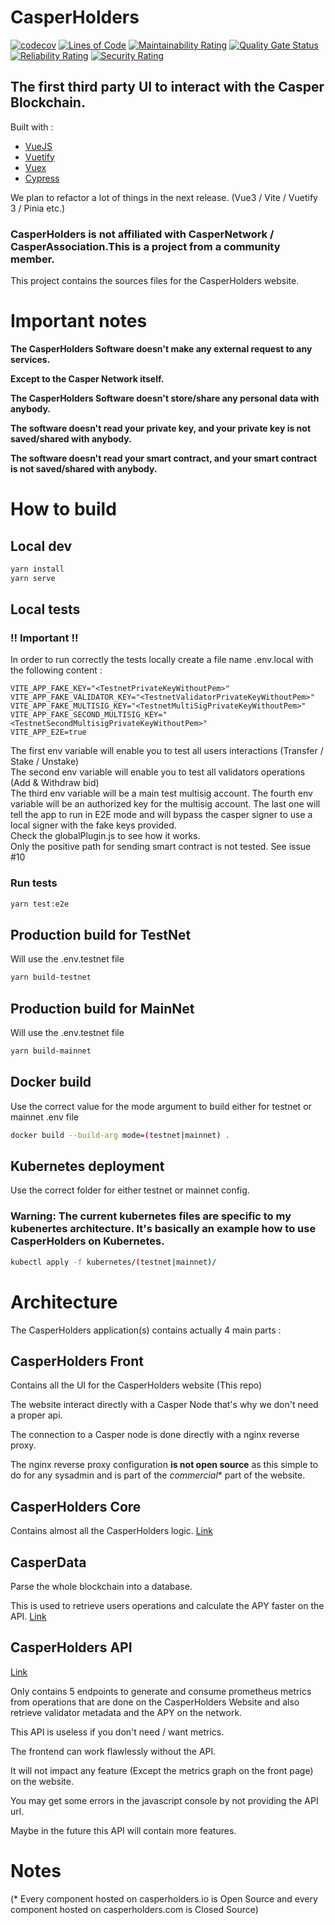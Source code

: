 # CasperHolders
[![codecov](https://codecov.io/gh/casperholders/casperholdersfront/branch/main/graph/badge.svg?token=J111YFA2Q3)](https://codecov.io/gh/casperholders/casperholdersfront)
[![Lines of Code](https://sonarcloud.io/api/project_badges/measure?project=casperholders_casperholdersfront&metric=ncloc)](https://sonarcloud.io/summary/new_code?id=casperholders_casperholdersfront)
[![Maintainability Rating](https://sonarcloud.io/api/project_badges/measure?project=casperholders_casperholdersfront&metric=sqale_rating)](https://sonarcloud.io/summary/new_code?id=casperholders_casperholdersfront)
[![Quality Gate Status](https://sonarcloud.io/api/project_badges/measure?project=casperholders_casperholdersfront&metric=alert_status)](https://sonarcloud.io/summary/new_code?id=casperholders_casperholdersfront)
[![Reliability Rating](https://sonarcloud.io/api/project_badges/measure?project=casperholders_casperholdersfront&metric=reliability_rating)](https://sonarcloud.io/summary/new_code?id=casperholders_casperholdersfront)
[![Security Rating](https://sonarcloud.io/api/project_badges/measure?project=casperholders_casperholdersfront&metric=security_rating)](https://sonarcloud.io/summary/new_code?id=casperholders_casperholdersfront)

## The first third party UI to interact with the Casper Blockchain.

Built with :
- [VueJS](https://v2.vuejs.org/)
- [Vuetify](https://vuetifyjs.com/en/)
- [Vuex](https://vuex.vuejs.org/)
- [Cypress](https://www.cypress.io/)

We plan to refactor a lot of things in the next release. (Vue3 / Vite / Vuetify 3 / Pinia etc.)

### CasperHolders is not affiliated with CasperNetwork / CasperAssociation.This is a project from a community member.

This project contains the sources files for the CasperHolders website.

# Important notes

**The CasperHolders Software doesn't make any external request to any services.**

**Except to the Casper Network itself.**

**The CasperHolders Software doesn't store/share any personal data with anybody.**

**The software doesn't read your private key, and your private key is not saved/shared with anybody.**

**The software doesn't read your smart contract, and your smart contract is not saved/shared with anybody.**

# How to build

## Local dev

```bash
yarn install
yarn serve
```

## Local tests

### !! Important !!

In order to run correctly the tests locally create a file name .env.local with the following content :

```
VITE_APP_FAKE_KEY="<TestnetPrivateKeyWithoutPem>"
VITE_APP_FAKE_VALIDATOR_KEY="<TestnetValidatorPrivateKeyWithoutPem>"
VITE_APP_FAKE_MULTISIG_KEY="<TestnetMultiSigPrivateKeyWithoutPem>"
VITE_APP_FAKE_SECOND_MULTISIG_KEY="<TestnetSecondMultisigPrivateKeyWithoutPem>"
VITE_APP_E2E=true
```

The first env variable will enable you to test all users interactions (Transfer / Stake / Unstake)  
The second env variable will enable you to test all validators operations (Add & Withdraw bid)  
The third env variable will be a main test multisig account.
The fourth env variable will be an authorized key for the multisig account.
The last one will tell the app to run in E2E mode and will bypass the casper signer to use a local signer with the fake keys provided.  
Check the globalPlugin.js to see how it works.  
Only the positive path for sending smart contract is not tested. See issue #10

### Run tests
```bash
yarn test:e2e
```

## Production build for TestNet

Will use the .env.testnet file

```bash
yarn build-testnet
```

## Production build for MainNet

Will use the .env.testnet file

```bash
yarn build-mainnet
```

## Docker build

Use the correct value for the mode argument to build either for testnet or mainnet .env file

```bash
docker build --build-arg mode=(testnet|mainnet) . 
```

## Kubernetes deployment

Use the correct folder for either testnet or mainnet config.

### Warning: The current kubernetes files are specific to my kubenertes architecture. It's basically an example how to use CasperHolders on Kubernetes.

```bash
kubectl apply -f kubernetes/(testnet|mainnet)/
```

# Architecture

The CasperHolders application(s) contains actually 4 main parts :

## CasperHolders Front
Contains all the UI for the CasperHolders website (This repo)

The website interact directly with a Casper Node that's why we don't need a proper api.

The connection to a Casper node is done directly with a nginx reverse proxy.

The nginx reverse proxy configuration **is not open source** as this simple to do for any sysadmin and is part of the *commercial** part of the website.

## CasperHolders Core
Contains almost all the CasperHolders logic. [Link](https://github.com/casperholders/casperholderscore)

## CasperData

Parse the whole blockchain into a database.

This is used to retrieve users operations and calculate the APY faster on the API. [Link](https://github.com/casperholders/casperdata)

## CasperHolders API

[Link](https://github.com/casperholders/casperholdersapi)

Only contains 5 endpoints to generate and consume prometheus metrics from operations that are done on the CasperHolders Website
and also retrieve validator metadata and the APY on the network.

This API is useless if you don't need / want metrics.

The frontend can work flawlessly without the API. 

It will not impact any feature (Except the metrics graph on the front page) on the website.

You may get some errors in the javascript console by not providing the API url.

Maybe in the future this API will contain more features.
    
# Notes
(* Every component hosted on casperholders.io is Open Source and every component hosted on casperholders.com is Closed Source)


